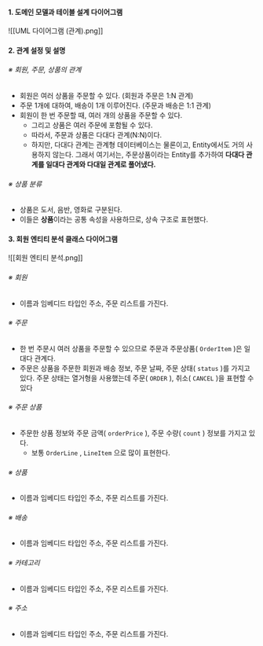 
#### 1. 도메인 모델과 테이블 설계 다이어그램

![[UML 다이어그램 (관계).png]]

#### 2. 관계 설정 및 설명

###### ※ 회원, 주문, 상품의 관계
- 회원은 여러 상품을 주문할 수 있다. (회원과 주문은 1:N 관계)
- 주문 1개에 대하여, 배송이 1개 이루어진다. (주문과 배송은 1:1 관계)
- 회원이 한 번 주문할 때, 여러 개의 상품을 주문할 수 있다. 
	 - 그리고 상품은 여러 주문에 포함될 수 있다.
	 - 따라서, 주문과 상품은 다대다 관계(N:N)이다.
	 - 하지만, 다대다 관계는 관계형 데이터베이스는 물론이고, Entity에서도 거의 사용하지 않는다. 그래서 여기서는, 주문상품이라는 Entity를 추가하여 **다대다 관계를 일대다 관계와 다대일 관계로 풀어냈다.**

###### ※ 상품 분류
- 상품은 도서, 음반, 영화로 구분된다.
- 이들은 **상품**이라는 공통 속성을 사용하므로, 상속 구조로 표현했다.


#### 3. 회원 엔티티 분석 클래스 다이어그램
![[회원 엔티티 분석.png]]

###### ※ 회원
- 이름과 임베디드 타입인 주소, 주문 리스트를 가진다.
###### ※ 주문
- 한 번 주문시 여러 상품을 주문할 수 있으므로 주문과 주문상품( `OrderItem` )은 일대다 관계다. 
- 주문은 상품을 주문한 회원과 배송 정보, 주문 날짜, 주문 상태( `status` )를 가지고 있다. 주문 상태는 열거형을 사용했는데 주문( `ORDER` ), 취소( `CANCEL` )을 표현할 수 있다
###### ※ 주문 상품
- 주문한 상품 정보와 주문 금액( `orderPrice` ), 주문 수량( `count` ) 정보를 가지고 있다. 
	- 보통 `OrderLine` , `LineItem` 으로 많이 표현한다.
###### ※ 상품
- 이름과 임베디드 타입인 주소, 주문 리스트를 가진다.

###### ※ 배송
- 이름과 임베디드 타입인 주소, 주문 리스트를 가진다.
###### ※ 카테고리
- 이름과 임베디드 타입인 주소, 주문 리스트를 가진다.
###### ※ 주소
- 이름과 임베디드 타입인 주소, 주문 리스트를 가진다.